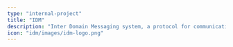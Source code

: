 ```yaml
---
type: "internal-project"
title: "IDM"
description: "Inter Domain Messaging system, a protocol for communicating devices across different technologies."
icon: "idm/images/idm-logo.png"
---
```


